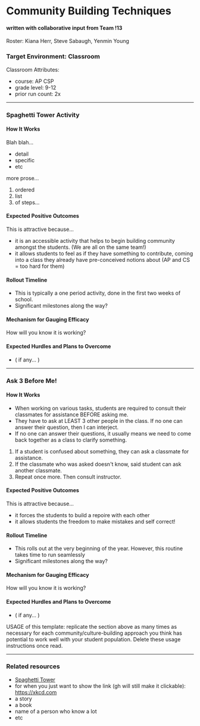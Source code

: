 # Community Building Techniques
#### written with collaborative input from Team !13
Roster: Kiana Herr, Steve Sabaugh, Yenmin Young

### Target Environment: Classroom
Classroom Attributes:
* course: AP CSP
* grade level: 9-12
* prior run count: 2x

* * *

###  Spaghetti Tower Activity
#### How It Works
Blah blah...
* detail
* specific
* etc

more prose...
1. ordered
1. list
1. of steps...


#### Expected Positive Outcomes
This is attractive because...
* it is an accessible activity that helps to begin building community amongst the students. (We are all on the same team!)
* it allows students to feel as if they have something to contribute, coming into a class they already have pre-conceived notions about (AP and CS = too hard for them)


#### Rollout Timeline
* This is typically a one period activity, done in the first two weeks of school.
* Significant milestones along the way?

#### Mechanism for Gauging Efficacy
How will you know it is working?

#### Expected Hurdles and Plans to Overcome
* ( if any... )

* * *

###  Ask 3 Before Me!

#### How It Works
* When working on various tasks, students are required to consult their classmates for assistance BEFORE asking me.
* They have to ask at LEAST 3 other people in the class. If no one can answer their question, then I can interject. 
* If no one can answer their questions, it usually means we need to come back together as a class to clarify something.

1. If a student is confused about something, they can ask a classmate for assistance.
2. If the classmate who was asked doesn't know, said student can ask another classmate.
3. Repeat once more. Then consult instructor.


#### Expected Positive Outcomes
This is attractive because...
* it forces the students to build a repoire with each other
* it allows students the freedom to make mistakes and self correct!


#### Rollout Timeline
* This rolls out at the very beginning of the year. However, this routine takes time to run seamlessly
* Significant milestones along the way?

#### Mechanism for Gauging Efficacy
How will you know it is working?

#### Expected Hurdles and Plans to Overcome
* ( if any... )

USAGE of this template: replicate the section above as many times as necessary for each community/culture-building approach you think has potential to work well with your student population. Delete these usage instructions once read.

* * *

### Related resources
* [Spaghetti Tower](https://www.jpl.nasa.gov/edu/teach/activity/spaghetti-anyone/)
* for when you just want to show the link (gh will still make it clickable): https://xkcd.com
* a story
* a book
* name of a person who know a lot
* etc